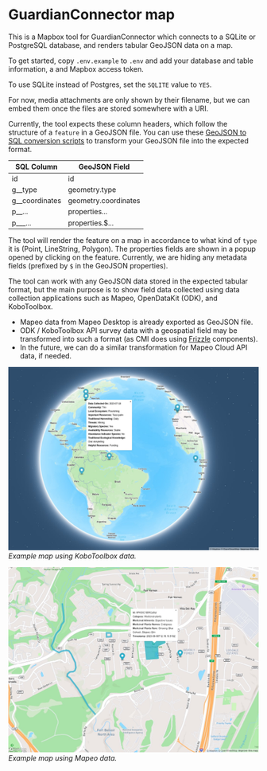 # GuardianConnector map

This is a Mapbox tool for GuardianConnector which connects to a SQLite or PostgreSQL database, and renders tabular GeoJSON data on a map. 

To get started, copy `.env.example` to `.env` and add your database and table information, a and Mapbox access token.

To use SQLite instead of Postgres, set the `SQLITE` value to `YES`.

For now, media attachments are only shown by their filename, but we can embed them once the files are stored somewhere with a URI.

Currently, the tool expects these column headers, which follow the structure of a `feature` in a GeoJSON file. You can use these [GeoJSON to SQL conversion scripts](https://github.com/rudokemper/geojson-csv-sql-conversion-tools) to transform your GeoJSON file into the expected format.

| SQL Column | GeoJSON Field |
|------------|---------------|
| id         | id            |
| g\_\_type    | geometry.type |
| g\_\_coordinates | geometry.coordinates |
| p\_\_...     | properties... |
| p\_\_\_...     | properties.$... |

The tool will render the feature on a map in accordance to what kind of `type` it is (Point, LineString, Polygon). The properties fields are shown in a popup opened by clicking on the feature. Currently, we are hiding any metadata fields (prefixed by `$` in the GeoJSON properties).

The tool can work with any GeoJSON data stored in the expected tabular format, but the main purpose is to show field data collected using data collection applications such as Mapeo, OpenDataKit (ODK), and KoboToolbox. 

* Mapeo data from Mapeo Desktop is already exported as GeoJSON file.
* ODK / KoboToolbox API survey data with a geospatial field may be transformed into such a format (as CMI does using [Frizzle]([Frizzle](https://github.com/ConservationMetrics/frizzle)) components).
* In the future, we can do a similar transformation for Mapeo Cloud API data, if needed.

![GuardianConnector map with KoboToolbox data](public/GuardianConnector-map-1.jpg)
_Example map using KoboToolbox data._

![GuardianConnector map with Mapeo data](public/GuardianConnector-map-2.jpg)
_Example map using Mapeo data._